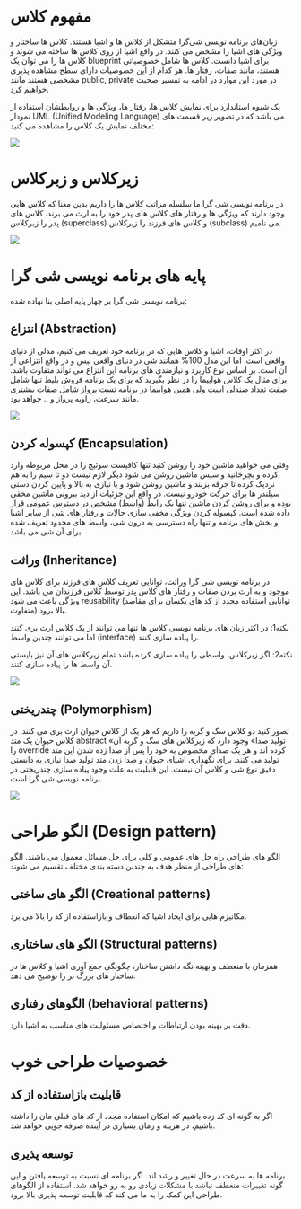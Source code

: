 # مفهوم کلاس

زبان‌های  برنامه نویسی شی‌گرا متشکل از کلاس ها و اشیا هستند. کلاس ها ساختار و ویژگی های اشیا را مشخص می کنند. در واقع اشیا از روی کلاس ها ساخته می شوند و کلاس ها را می توان یک blueprint برای اشیا دانست. کلاس ها شامل خصوصیاتی هستند، مانند  صفات، رفتار ها. هر کدام از این خصوصیات دارای سطح مشاهده پذیری مشخصی هستند مانند public, private در مورد این موارد در ادامه به تفسیر صحبت خواهیم کرد.

یک شیوه استاندارد برای نمایش کلاس ها، رفتار ها، ویژگی ها و روابطشان استفاده از نمودار UML (Unified Modeling Language) می باشد که در تصویر زیر قسمت های مختلف نمایش یک کلاس را مشاهده می کنید:

![](https://s8.uupload.ir/files/oop1_xoxq.png)

# زیرکلاس و زبرکلاس

در برنامه نویسی شی گرا ما سلسله مراتب کلاس ها را داریم بدین معنا که کلاس هایی وجود دارند که ویژگی ها و رفتار های کلاس های پدر خود را به ارث می برند. کلاس های پدر را زبرکلاس (superclass) و کلاس های فرزند را زیرکلاس (subclass) می نامیم.

![](https://s8.uupload.ir/files/oop2_s09c.png)

# پایه های برنامه نویسی شی گرا

برنامه نویسی شی گرا بر چهار پایه اصلی بنا نهاده شده:


## انتزاع (Abstraction)

در اکثر اوقات، اشیا و کلاس هایی که در برنامه خود تعریف می کنیم، مدلی از دنیای واقعی است. اما این مدل 100% همانند شی در دنیای واقعی نیس و در واقع انتزاعی از آن است. بر اساس نوع کاربرد و نیازمندی های برنامه این انتزاع می تواند متفاوت باشد. برای مثال یک کلاس هواپیما را در نظر بگیرید که برای یک برنامه فروش بلیط تنها شامل صفت تعداد صندلی است ولی همین هواپیما  در برنامه تست پرواز شامل صفات بیشتری مانند سرعت، زاویه پرواز و .. خواهد بود.

![](https://s8.uupload.ir/files/oop3_ilyi.png)

## کپسوله کردن (Encapsulation)

وقتی می خواهید ماشین خود را روشن کنید تنها کافیست سوئیچ را در محل مربوطه وارد کرده و بچرخانید و سپس ماشین روشن می شود دیگر لازم نیست دو تا سیم را به هم نزدیک کرده تا جرقه بزنند و ماشین روشن شود و یا نیازی به بالا و پایین کردن دستی سیلندر ها
برای حرکت خودرو نیست. در واقع این جزئیات از دید ببرونی ماشین مخقی بوده و برای روشن کردن ماشین تنها یک رابط (واسط) مشخص در دسترس عمومی قرار داده شده است. کپسوله کردن ویژگی مخفی سازی حالات و رفتار های شی از سایر اشیا و بخش های برنامه و تنها راه دسترسی به درون شی، واسط های محدود تعریف شده برای آن شی می باشد

## وراثت (Inheritance)

در برنامه نویسی شی گرا وراثت، توانایی تعریف کلاس های فرزند برای کلاس های موجود و به ارث بردن صفات و رفتار های کلاس پدر توسط کلاس فرزندان می باشد. این ویژگی باعث می شود reusability (توانایی استفاده مجدد از کد های یکسان برای مقاصد متفاوت) بالا برود. 

نکته1: در اکثر زبان های برنامه نویسی کلاس ها تنها می توانند از یک کلاس ارث بری کنند اما می توانند چندین واسط (interface) را پیاده سازی کنند.

نکته2: اگر زبرکلاس، واسطی را پیاده سازی کرده باشد تمام زیرکلاس های آن نیز بایستی آن واسط ها را پیاده سازی کنند.

![](https://s8.uupload.ir/files/oop4_g2zh.png)

## چندریختی (Polymorphism)

تصور کنید دو کلاس سگ و گربه را داریم که هر یک از کلاس حیوان ارث بری می کنند. در کلاس حیوان یک متد abstract «تولید صدا» وجود دارد که زیرکلاس های سگ و گربه آن را override کرده اند و هر یک صدای مخصوص به خود را پس از صدا زده شدن این متد تولید می کنند. برای نگهداری اشیای حیوان و صدا زدن متد تولید صدا نیازی به دانستن دقیق نوع شی و کلاس آن نیست. این قابلیت به علت وجود پیاده سازی چندریختی در برنامه نویسی شی گرا است.

![](https://s8.uupload.ir/files/oop5_gzn.png)


# الگو طراحی (Design pattern)

الگو های طراحی راه حل های عمومی و کلی برای حل مسائل معمول می باشند. الگو های طراحی از منظر هدف به چندین دسته بندی مختلف تقسیم می شوند:

## الگو های ساختی (Creational patterns)

مکانیزم هایی برای ایجاد اشیا که انعطاف و بازاستفاده از کد را بالا می برد.

## الگو های ساختاری (Structural patterns)

همزمان با منعطف و بهینه نگه داشتن ساختار، چگونگی جمع آوری اشیا و کلاس ها در ساختار های بزرگ تر را توضیح می دهد.

## الگوهای رفتاری (behavioral patterns)

دقت بر بهینه بودن ارتباطات و اختصاص مسئولیت های مناسب به اشیا دارد.

# خصوصیات طراحی خوب
## قابلیت بازاستفاده از کد
اگر به گونه ای کد زده باشیم که امکان استفاده مجدد از کد های قبلی مان را داشته باشیم، در هزینه و زمان بسیاری در آینده صرفه جویی خواهد شد. 

## توسعه پذیری
برنامه ها به سرعت در حال تغییر و رشد اند. اگر برنامه ای نسبت به توسعه یافتن و این گونه تغییرات منعطف نباشد با مشکلات زیادی رو به رو خواهد شد. استفاده از الگوهای طراحی این کمک را به ما می کند که قابلیت توسعه پذیری بالا برود. 

